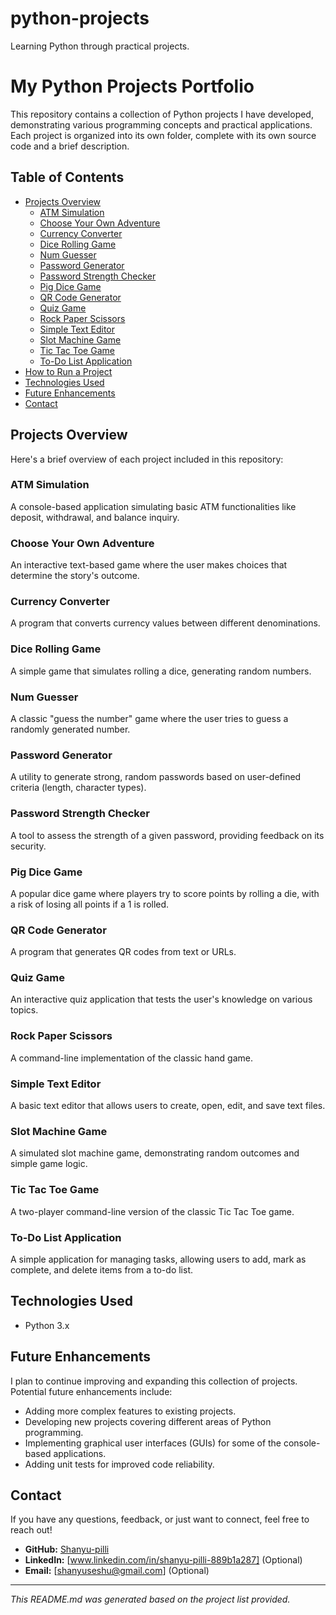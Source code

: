 # python-projects
Learning Python through practical projects.
# My Python Projects Portfolio

This repository contains a collection of Python projects I have developed, demonstrating various programming concepts and practical applications. Each project is organized into its own folder, complete with its own source code and a brief description.

## Table of Contents

- [Projects Overview](#projects-overview)
    - [ATM Simulation](#atm-simulation)
    - [Choose Your Own Adventure](#choose-your-own-adventure)
    - [Currency Converter](#currency-converter)
    - [Dice Rolling Game](#dice-rolling-game)
    - [Num Guesser](#num-guesser)
    - [Password Generator](#password-generator)
    - [Password Strength Checker](#password-strength-checker)
    - [Pig Dice Game](#pig-dice-game)
    - [QR Code Generator](#qr-code-generator)
    - [Quiz Game](#quiz-game)
    - [Rock Paper Scissors](#rock-paper-scissors)
    - [Simple Text Editor](#simple-text-editor)
    - [Slot Machine Game](#slot-machine-game)
    - [Tic Tac Toe Game](#tic-tac-toe-game)
    - [To-Do List Application](#to-do-list-application)
- [How to Run a Project](#how-to-run-a-project)
- [Technologies Used](#technologies-used)
- [Future Enhancements](#future-enhancements)
- [Contact](#contact)

## Projects Overview

Here's a brief overview of each project included in this repository:

### ATM Simulation

A console-based application simulating basic ATM functionalities like deposit, withdrawal, and balance inquiry.

### Choose Your Own Adventure

An interactive text-based game where the user makes choices that determine the story's outcome.

### Currency Converter

A program that converts currency values between different denominations.

### Dice Rolling Game

A simple game that simulates rolling a dice, generating random numbers.

### Num Guesser

A classic "guess the number" game where the user tries to guess a randomly generated number.

### Password Generator

A utility to generate strong, random passwords based on user-defined criteria (length, character types).

### Password Strength Checker

A tool to assess the strength of a given password, providing feedback on its security.

### Pig Dice Game

A popular dice game where players try to score points by rolling a die, with a risk of losing all points if a 1 is rolled.

### QR Code Generator

A program that generates QR codes from text or URLs.

### Quiz Game

An interactive quiz application that tests the user's knowledge on various topics.

### Rock Paper Scissors

A command-line implementation of the classic hand game.

### Simple Text Editor

A basic text editor that allows users to create, open, edit, and save text files.

### Slot Machine Game

A simulated slot machine game, demonstrating random outcomes and simple game logic.

### Tic Tac Toe Game

A two-player command-line version of the classic Tic Tac Toe game.

### To-Do List Application

A simple application for managing tasks, allowing users to add, mark as complete, and delete items from a to-do list.


## Technologies Used

* Python 3.x

## Future Enhancements

I plan to continue improving and expanding this collection of projects. Potential future enhancements include:

* Adding more complex features to existing projects.
* Developing new projects covering different areas of Python programming.
* Implementing graphical user interfaces (GUIs) for some of the console-based applications.
* Adding unit tests for improved code reliability.

## Contact

If you have any questions, feedback, or just want to connect, feel free to reach out!

* **GitHub:** [Shanyu-pilli](https://github.com/Shanyu-pilli)
* **LinkedIn:** [www.linkedin.com/in/shanyu-pilli-889b1a287] (Optional)
* **Email:** [shanyuseshu@gmail.com] (Optional)

---
*This README.md was generated based on the project list provided.*
